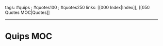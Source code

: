 tags: #quips ; #quotes100 ; #quotes250 
links: [[000 Index|Index]], [[050 Quotes MOC|Quotes]]

---
# Quips MOC

